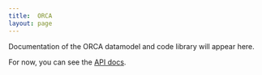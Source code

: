 ```yaml
---
title:  ORCA
layout: page
---
```


Documentation of the ORCA datamodel and code library will appear here.


For now, you can see the [API docs](api/edu/holycross/shot/orca/index.html).
